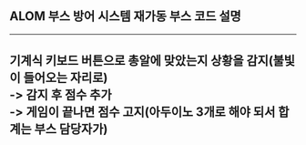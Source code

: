 ## ALOM 부스 방어 시스템 재가동 부스 코드 설명
---
기계식 키보드 버튼으로 총알에 맞았는지 상황을 감지(불빛이 들어오는 자리로)  
-> 감지 후 점수 추가  
-> 게임이 끝나면 점수 고지(아두이노 3개로 해야 되서 합계는 부스 담당자가)  
---

